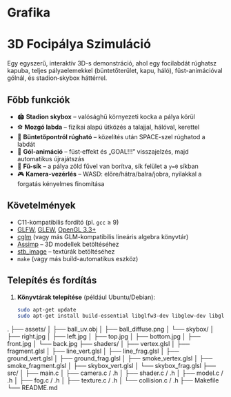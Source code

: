 # Grafika
# 3D Focipálya Szimuláció

Egy egyszerű, interaktív 3D-s demonstráció, ahol egy focilabdát rúghatsz kapuba, teljes pályaelemekkel (büntetőterület, kapu, háló), füst-animációval gólnál, és stadion‐skybox háttérrel.

## Főbb funkciók

- 🏟️ **Stadion skybox** – valósághű környezeti kocka a pálya körül  
- ⚽ **Mozgó labda** – fizikai alapú ütközés a talajjal, hálóval, kerettel  
- 🎯 **Büntetőpontról rúgható** – közelítés után SPACE-szel rúghatod a labdát  
- 🎉 **Gól-animáció** – füst‐effekt és „GOAL!!!” visszajelzés, majd automatikus újrajátszás  
- 🌱 **Fű-sík** – a pálya zöld fűvel van borítva, sík felület a `y=0` síkban  
- 🎮 **Kamera-vezérlés** – WASD: előre/hátra/balra/jobra, nyilakkal a forgatás kényelmes finomítása  

## Követelmények

- C11-kompatibilis fordító (pl. `gcc` ≥ 9)  
- [GLFW](https://www.glfw.org/), [GLEW](http://glew.sourceforge.net/), [OpenGL 3.3+](https://www.opengl.org/)  
- [cglm](https://github.com/recp/cglm) (vagy más GLM-kompatibilis lineáris algebra könyvtár)  
- [Assimp](https://github.com/assimp/assimp) – 3D modellek betöltéséhez  
- [stb_image](https://github.com/nothings/stb) – textúrák betöltéséhez  
- `make` (vagy más build-automatikus eszköz)  

## Telepítés és fordítás

1. **Könyvtárak telepítése** (például Ubuntu/Debian):
   ```bash
   sudo apt-get update
   sudo apt-get install build-essential libglfw3-dev libglew-dev libglm-dev libassimp-dev
.
├── assets/
│   ├── ball_uv.obj
│   ├── ball_diffuse.png
│   └── skybox/
│       ├── right.jpg
│       ├── left.jpg
│       ├── top.jpg
│       ├── bottom.jpg
│       ├── front.jpg
│       └── back.jpg
├── shaders/
│   ├── vertex.glsl
│   ├── fragment.glsl
│   ├── line_vert.glsl
│   ├── line_frag.glsl
│   ├── ground_vert.glsl
│   ├── ground_frag.glsl
│   ├── smoke_vertex.glsl
│   ├── smoke_fragment.glsl
│   ├── skybox_vert.glsl
│   └── skybox_frag.glsl
├── src/
│   ├── main.c
│   ├── camera.c / .h
│   ├── shader.c / .h
│   ├── model.c / .h
│   ├── fog.c / .h
│   ├── texture.c / .h
│   └── collision.c / .h
├── Makefile
└── README.md
